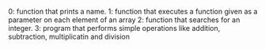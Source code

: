0: function that prints a name.
1: function that executes a function given as a parameter on each element of an array
2: function that searches for an integer.
3: program that performs simple operations like addition, subtraction, multiplicatin and division
